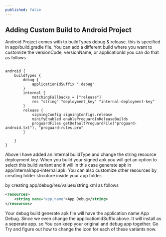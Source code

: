 ```yaml
---
published: false
---
```

## Adding Custom Build to Android Project

Android Project comes with to buildTypes debug & release. this is specified in app/build.gradle file. You can add a different build where you want to customize the versionCode, versionName, or applicationId you can do that as follows

```

android {
    buildTypes {
        debug {
            applicationIdSuffix ".debug"
        }
        internal {
            matchingFallbacks = ["release"]
            res "string" "deployment_key" "internal-deployment-key"
        }
		release {
            signingConfig signingConfigs.release
            minifyEnabled enableProguardInReleaseBuilds
            proguardFiles getDefaultProguardFile("proguard-android.txt"), "proguard-rules.pro"
        }

    }
}

```

Above I have added an Internal buildType and change the string resource deployment key. When you build your signed apk you will get an option to select this build variant and it will in this case generate apk in app/internal/app-internal.apk. You can also customize other resources by creating folder strcuture inside your app folder.

by creating app/debug/res/values/string.xml as follows

```xml
<resources>
    <string name="app_name">App Debug</string>
</resources>

```

Your debug build generate apk file will have the application name App Debug. Since we even change the applicationIdSuffix above. It will install as a seperate app. so You can keep your original and debug app together. Go Try and figure out how to change the icon for each of these variants now.




